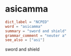# asicamma

``` toml
dict_label = "NCPED"
word = "asicamma"
summary = "sword and shield"
grammar_comment = "neuter a"
see_also = ["asi"]
```

sword and shield

